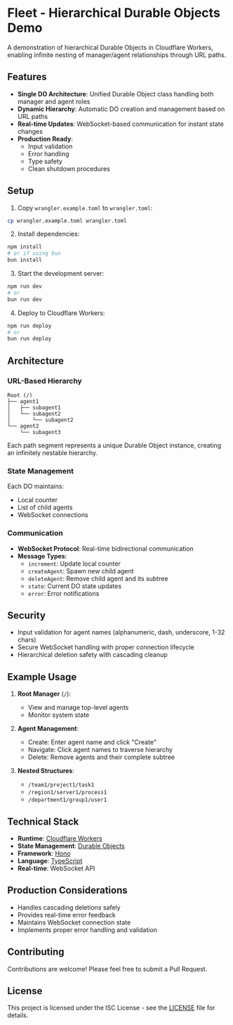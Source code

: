 # Fleet - Hierarchical Durable Objects Demo

A demonstration of hierarchical Durable Objects in Cloudflare Workers, enabling infinite nesting of manager/agent relationships through URL paths.

## Features

- **Single DO Architecture**: Unified Durable Object class handling both manager and agent roles
- **Dynamic Hierarchy**: Automatic DO creation and management based on URL paths
- **Real-time Updates**: WebSocket-based communication for instant state changes
- **Production Ready**:
  - Input validation
  - Error handling
  - Type safety
  - Clean shutdown procedures

## Setup

1. Copy `wrangler.example.toml` to `wrangler.toml`:
```bash
cp wrangler.example.toml wrangler.toml
```

2. Install dependencies:
```bash
npm install
# or if using bun
bun install
```

3. Start the development server:
```bash
npm run dev
# or
bun run dev
```

4. Deploy to Cloudflare Workers:
```bash
npm run deploy
# or
bun run deploy
```

## Architecture

### URL-Based Hierarchy
```
Root (/)
├── agent1
│   ├── subagent1
│   └── subagent2
│       └── subagent2
└── agent2
    └── subagent3
```

Each path segment represents a unique Durable Object instance, creating an infinitely nestable hierarchy.

### State Management

Each DO maintains:
- Local counter
- List of child agents
- WebSocket connections

### Communication

- **WebSocket Protocol**: Real-time bidirectional communication
- **Message Types**:
  - `increment`: Update local counter
  - `createAgent`: Spawn new child agent
  - `deleteAgent`: Remove child agent and its subtree
  - `state`: Current DO state updates
  - `error`: Error notifications

## Security

- Input validation for agent names (alphanumeric, dash, underscore, 1-32 chars)
- Secure WebSocket handling with proper connection lifecycle
- Hierarchical deletion safety with cascading cleanup

## Example Usage

1. **Root Manager** (`/`):
   - View and manage top-level agents
   - Monitor system state

2. **Agent Management**:
   - Create: Enter agent name and click "Create"
   - Navigate: Click agent names to traverse hierarchy
   - Delete: Remove agents and their complete subtree

3. **Nested Structures**:
   - `/team1/project1/task1`
   - `/region1/server1/process1`
   - `/department1/group1/user1`

## Technical Stack

- **Runtime**: [Cloudflare Workers](https://workers.cloudflare.com/)
- **State Management**: [Durable Objects](https://developers.cloudflare.com/workers/runtime-apis/durable-objects/)
- **Framework**: [Hono](https://hono.dev/)
- **Language**: [TypeScript](https://www.typescriptlang.org/)
- **Real-time**: WebSocket API

## Production Considerations

- Handles cascading deletions safely
- Provides real-time error feedback
- Maintains WebSocket connection state
- Implements proper error handling and validation

## Contributing

Contributions are welcome! Please feel free to submit a Pull Request.

## License

This project is licensed under the ISC License - see the [LICENSE](LICENSE) file for details.
